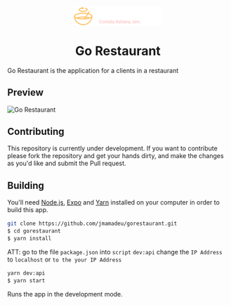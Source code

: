 <p align="center">
  <img src=".github/logo_home.png" width="200" />
</p>

<h1 align="center">
  Go Restaurant
</h1>

Go Restaurant is the application for a clients in a restaurant

## Preview

![Go Restaurant](/.github/video.gif)

## Contributing

This repository is currently under development. If you want to contribute please fork the repository and get your hands dirty, and make the changes as you'd like and submit the Pull request.

## Building

You'll need [Node.js](https://nodejs.org), [Expo](https://expo.io) and [Yarn](https://yarnpkg.com/) installed on your computer in order to build this app.

```bash
git clone https://github.com/jmamadeu/gorestaurant.git
$ cd gorestaurant
$ yarn install
```

ATT: go to the file `package.json` into `script` `dev:api` change the `IP Address` to `localhost` or `to the your IP Address`

```bash
yarn dev:api
$ yarn start
```

Runs the app in the development mode.<br/>
